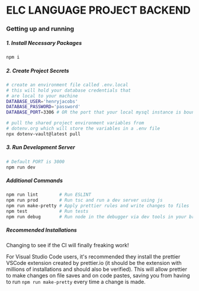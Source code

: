 # ELC LANGUAGE PROJECT BACKEND

### Getting up and running

##### 1. Install Necessary Packages

```bash
npm i
```

##### 2. Create Project Secrets

```bash
# create an environment file called .env.local
# this will hold your database credentials that
# are local to your machine
DATABASE_USER='henryjacobs'
DATABASE_PASSWORD='password'
DATABASE_PORT=3306 # OR the port that your local mysql instance is bound to
```

```bash
# pull the shared project environment variables from
# dotenv.org which will store the variables in a .env file
npx dotenv-vault@latest pull
```

##### 3. Run Development Server

```bash
# Default PORT is 3000
npm run dev
```

##### Additional Commands

```bash
npm run lint        # Run ESLINT
npm run prod        # Run tsc and run a dev server using js
npm run make-pretty # Apply prettier rules and write changes to files
npm test            # Run tests
npm run debug       # Run node in the debugger via dev tools in your browser
```

##### Recommended Installations

Changing to see if the CI will finally freaking work! 

For Visual Studio Code users, it's recommended they install the prettier VSCode extension created by prettier.io (it should be the extension with millions of installations and should also be verified). This will allow prettier to make changes on file saves and on code pastes, saving you from having to run `npm run make-pretty` every time a change is made.
